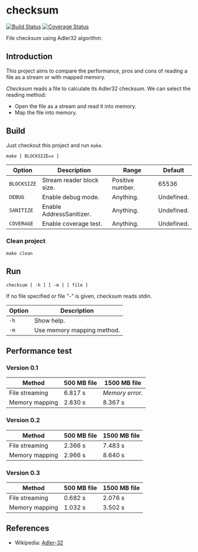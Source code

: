 # checksum

[![Build Status](https://travis-ci.com/vikman90/checksum.svg?branch=master)](https://travis-ci.com/vikman90/checksum)
[![Coverage Status](https://coveralls.io/repos/github/vikman90/checksum/badge.svg?branch=master)](https://coveralls.io/github/vikman90/checksum?branch=master)

File checksum using Adler32 algorithm.

## Introduction

This project aims to compare the performance, pros and cons of reading a file as a stream or with mapped memory.

*Checksum* reads a file to calculate its Adler32 checksum. We can select the reading method:

- Open the file as a stream and read it into memory.
- Map the file into memory.

## Build

Just checkout this project and run `make`.

```
make [ BLOCKSIZE=x ]
```

|Option|Description|Range|Default|
|---|---|---|---|
|`BLOCKSIZE`|Stream reader block size.|Positive number.|65536|
|`DEBUG`|Enable debug mode.|Anything.|Undefined.|
|`SANITIZE`|Enable AddressSanitizer.|Anything.|Undefined.|
|`COVERAGE`|Enable coverage test.|Anything.|Undefined.|

### Clean project

```
make clean
```

## Run

```
checksum [ -h ] [ -m ] [ file ]
```

If no file specified or file "-" is given, checksum reads _stdin_.

|Option|Description|
|---|---|
|`-h`|Show help.|
|`-m`|Use memory mapping method.|

## Performance test

### Version 0.1

|Method|500 MB file|1500 MB file|
|---|---|---|
|File streaming|6.817 s|_Memory error._|
|Memory mapping|2.830 s|8.367 s|

### Version 0.2

|Method|500 MB file|1500 MB file|
|---|---|---|
|File streaming|2.366 s|7.483 s|
|Memory mapping|2.966 s|8.640 s|

### Version 0.3

|Method|500 MB file|1500 MB file|
|---|---|---|
|File streaming|0.682 s|2.076 s|
|Memory mapping|1.032 s|3.502 s|

## References

- Wikipedia: [Adler-32](https://en.wikipedia.org/wiki/Adler-32)
